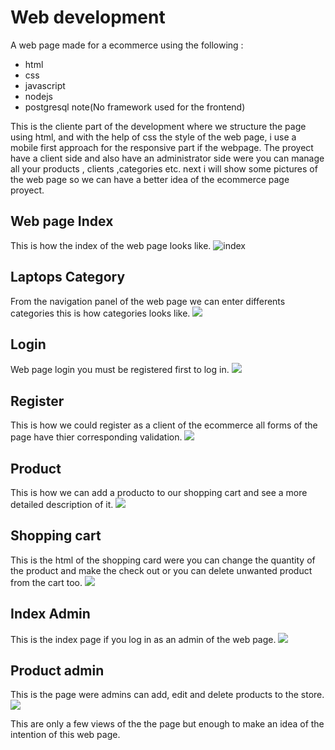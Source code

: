 # Web development
A web page made for a ecommerce using the following :

- html
- css
- javascript
- nodejs
- postgresql
note(No framework used for the frontend)

This is the cliente part of the development where we structure the page using html,
and with the help of css the style of the web page, i use a mobile first approach for the responsive part if the webpage. The proyect have a client side and also have an administrator side were you can manage all your products , clients ,categories etc.
next i will show some pictures of the web page so we can have a better idea of the ecommerce page proyect.

## Web page Index
This is how the index of the web page looks like.
![](https://scontent.fsrz2-1.fna.fbcdn.net/v/t39.30808-6/362204596_115196174974047_7286833726609616021_n.jpg?stp=dst-jpg_p180x540&_nc_cat=108&cb=99be929b-3346023f&ccb=1-7&_nc_sid=730e14&_nc_ohc=5rsuvJvi8cUAX9qsJZT&_nc_ht=scontent.fsrz2-1.fna&oh=00_AfAPO8iPeWD-KZzsiCoLcZkY7QVIZOWUwB3WvdED0A7Bwg&oe=64BCE633 "index")

## Laptops Category
From the navigation panel of the web page we can enter differents categories this is how 
categories looks like.
![](https://scontent.fsrz2-1.fna.fbcdn.net/v/t39.30808-6/362215719_115224171637914_3594227096880957045_n.jpg?stp=dst-jpg_p526x296&_nc_cat=111&cb=99be929b-3346023f&ccb=1-7&_nc_sid=730e14&_nc_ohc=kwSGmRAHDz4AX-LMYRa&_nc_ht=scontent.fsrz2-1.fna&oh=00_AfDkHMKLaKSD7XOygk-vc6xAZf58wnj2HmLBR7sJBITquw&oe=64BCAA51)

## Login
Web page login you must be registered first to log in.
![](https://scontent.fsrz2-1.fna.fbcdn.net/v/t39.30808-6/362202211_115225694971095_8972689789922344025_n.jpg?stp=dst-jpg_p526x296&_nc_cat=107&cb=99be929b-3346023f&ccb=1-7&_nc_sid=730e14&_nc_ohc=FiR1FFkBM1YAX8zoAdt&_nc_ht=scontent.fsrz2-1.fna&oh=00_AfBbIysKIL92S0AdvBqoN4CdAuJOgErHuOGnec5wmbY7vA&oe=64BC1A2E)
## Register
This is how we could register as a client of the ecommerce all forms of the page have 
thier corresponding validation.
![](https://scontent.fsrz2-1.fna.fbcdn.net/v/t39.30808-6/361595127_115228878304110_815775670231306978_n.jpg?stp=dst-jpg_p526x296&_nc_cat=100&cb=99be929b-3346023f&ccb=1-7&_nc_sid=730e14&_nc_ohc=T94hVA9TZzAAX8Nc0ly&_nc_ht=scontent.fsrz2-1.fna&oh=00_AfDijM6Xsv9SqEty75Gs3I7sq5sCAUWer7_UtiUcDGltCw&oe=64BD57CD)
## Product
This is how we can add a producto to our shopping cart and see a more detailed description of it.
![](https://scontent.fsrz2-1.fna.fbcdn.net/v/t39.30808-6/361915275_115232701637061_4648926640662175854_n.jpg?stp=dst-jpg_p526x296&_nc_cat=104&cb=99be929b-3346023f&ccb=1-7&_nc_sid=730e14&_nc_ohc=_R_TcLw7P2oAX97aByS&_nc_ht=scontent.fsrz2-1.fna&oh=00_AfAU2aU8nQ3jh0ClzecrKwVA5GZmRj9iOWyo0lK_gPFCjg&oe=64BCAC77)

## Shopping cart
This is the html of the shopping card were you can change the quantity of the product and make the check out or you can delete unwanted product from the cart too.
![](https://scontent.fsrz2-1.fna.fbcdn.net/v/t39.30808-6/361928866_115238821636449_3546980728104901196_n.jpg?_nc_cat=102&cb=99be929b-3346023f&ccb=1-7&_nc_sid=730e14&_nc_ohc=osMhze8P3koAX-FJ_Tf&_nc_ht=scontent.fsrz2-1.fna&oh=00_AfCdlQExkTGQCdJZyC1-uldeoqTXnw5ko5q7zHhuM0lbug&oe=64BBDAF3)

## Index Admin
This is the index page if you log in as an admin of the web page.
![](https://scontent.fsrz2-1.fna.fbcdn.net/v/t39.30808-6/362218293_115244491635882_4038509943436888954_n.jpg?_nc_cat=103&cb=99be929b-3346023f&ccb=1-7&_nc_sid=730e14&_nc_ohc=i_4lQdEOqEoAX-WQA8J&_nc_ht=scontent.fsrz2-1.fna&oh=00_AfA4gLb9b5nrl27elz1lGx5zJ-T_OZyWqyrlclJZO6x4CQ&oe=64BBF04B)
## Product admin
This is the page were admins can add, edit and delete products to the store.
![](https://scontent.fsrz2-1.fna.fbcdn.net/v/t39.30808-6/362199338_115245681635763_157321474572718109_n.jpg?_nc_cat=109&cb=99be929b-3346023f&ccb=1-7&_nc_sid=730e14&_nc_ohc=gMBrFkkoF6EAX9W5UEO&_nc_ht=scontent.fsrz2-1.fna&oh=00_AfAW9SPkiSy_WJ9WPqUAc3gX5BiBYfbY8Itz1sHZaNtfpg&oe=64BBD427)

This are only a few views of the the page but enough to make an idea of the intention of this web page.